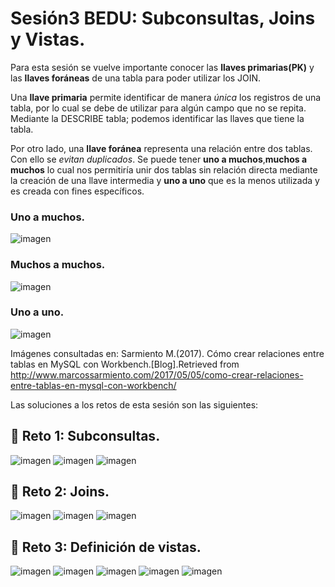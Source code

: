 # Sesión3 BEDU: Subconsultas, Joins y Vistas.
Para esta sesión se vuelve importante conocer las **llaves primarias(PK)** y las **llaves foráneas** de una tabla para poder utilizar los JOIN.

Una **llave primaria** permite identificar de manera *única* los registros de una tabla, por lo cual se debe de utilizar para algún campo que no se repita. 
Mediante la DESCRIBE tabla; podemos identificar las llaves que tiene la tabla.

Por otro lado, una **llave foránea** representa una relación entre dos tablas. Con ello se *evitan duplicados*. Se puede tener **uno a muchos**,**muchos a muchos** lo cual nos permitiría unir dos tablas sin relación directa mediante la creación de una llave intermedia y **uno a uno** que es la menos utilizada y es creada con fines específicos. 
### Uno a muchos.
![imagen](imagenes/unoamuchos.png)
### Muchos a muchos.
![imagen](imagenes/muchosAmuchos.png)
### Uno a uno.
![imagen](imagenes/unoAuno.png)


Imágenes consultadas en: Sarmiento M.(2017). Cómo crear relaciones entre tablas en MySQL con Workbench.[Blog].Retrieved from http://www.marcossarmiento.com/2017/05/05/como-crear-relaciones-entre-tablas-en-mysql-con-workbench/

Las soluciones a los retos de esta sesión son las siguientes:
## :pushpin: Reto 1: Subconsultas.
![imagen](imagenes/Reto1.png)
![imagen](imagenes/Reto1.1.png)
![imagen](imagenes/Reto1.2.png)
## :pushpin: Reto 2: Joins.
![imagen](imagenes/Reto2.png)
![imagen](imagenes/Reto2.1.png)
![imagen](imagenes/Reto2.2.png)
## :pushpin: Reto 3: Definición de vistas.
![imagen](imagenes/Reto3.png)
![imagen](imagenes/Reto3.1.png)
![imagen](imagenes/Reto3.2.png)
![imagen](imagenes/Reto3.3.png)
![imagen](imagenes/Reto3.4.png)
